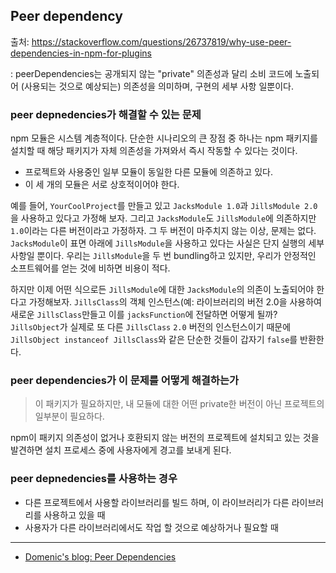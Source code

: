 ## Peer dependency

출처: https://stackoverflow.com/questions/26737819/why-use-peer-dependencies-in-npm-for-plugins

: peerDependencies는 공개되지 않는 "private" 의존성과 달리 소비 코드에 노출되어 (사용되는 것으로 예상되는) 의존성을 의미하며, 구현의 세부 사항 일뿐이다.

### peer depnedencies가 해결할 수 있는 문제

npm 모듈은 시스템 계층적이다. 단순한 시나리오의 큰 장점 중 하나는 npm 패키지를 설치할 때 해당 패키지가 자체 의존성을 가져와서 즉시 작동할 수 있다는 것이다.

- 프로젝트와 사용중인 일부 모듈이 동일한 다른 모듈에 의존하고 있다.
- 이 세 개의 모듈은 서로 상호적이어야 한다.

예를 들어, `YourCoolProject`를 만들고 있고 `JacksModule 1.0`과 `JillsModule 2.0`을 사용하고 있다고 가정해 보자. 그리고 `JacksModule`도 `JillsModule`에 의존하지만 `1.0`이라는 다른 버전이라고 가정하자. 그 두 버전이 마주치지 않는 이상, 문제는 없다. `JacksModule`이 표면 아래에 `JillsModule`을 사용하고 있다는 사실은 단지 실행의 세부사항일 뿐이다. 우리는 `JillsModule`을 두 번 bundling하고 있지만, 우리가 안정적인 소프트웨어를 얻는 것에 비하면 비용이 적다.

하지만 이제 어떤 식으로든 `JillsModule`에 대한 `JacksModule`의 의존이 노출되어야 한다고 가정해보자. `JillsClass`의 객체 인스턴스(예: 라이브러리의 버전 2.0을 사용하여 새로운 `JillsClass`만들고 이를 `jacksFunction`에 전달하면 어떻게 될까? `JillsObject`가 실제로 또 다른 `JillsClass` `2.0` 버전의 인스턴스이기 때문에 `JillsObject instanceof JillsClass`와 같은 단순한 것들이 갑자기 `false`를 반환한다.

### peer dependencies가 이 문제를 어떻게 해결하는가

> 이 패키지가 필요하지만, 내 모듈에 대한 어떤 private한 버전이 아닌 프로젝트의 일부분이 필요하다.

npm이 패키지 의존성이 없거나 호환되지 않는 버전의 프로젝트에 설치되고 있는 것을 발견하면 설치 프로세스 중에 사용자에게 경고를 보내게 된다.

### peer depnedencies를 사용하는 경우

- 다른 프로젝트에서 사용할 라이브러리를 빌드 하며, 이 라이브러리가 다른 라이브러리를 사용하고 있을 때
- 사용자가 다른 라이브러리에서도 작업 할 것으로 예상하거나 필요할 때

---

- [Domenic's blog: Peer Dependencies](https://blog.domenic.me/peer-dependencies/)
